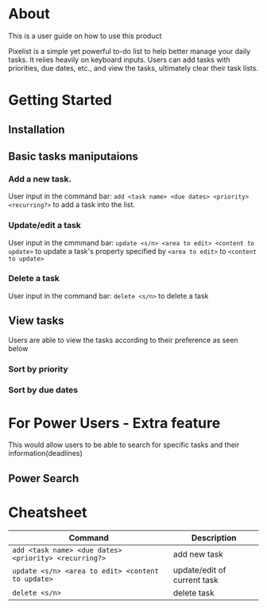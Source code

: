 # About
This is a user guide on how to use this product

Pixelist is a simple yet powerful to-do list to help better manage your daily tasks. It relies heavily on keyboard inputs. Users can add tasks with priorities, due dates, etc., and view the tasks, ultimately clear their task lists.

# Getting Started
## Installation

## Basic tasks maniputaions
### Add a new task. 
User input in the command bar: `add <task name> <due dates> <priority> <recurring?>` to add a task into the list.
### Update/edit a task
User input in the cmmmand bar: `update <s/n> <area to edit> <content to update>` to update a task's property specified by `<area to edit>` to `<content to update>`
### Delete a task
User input in the command bar: `delete <s/n>` to delete a task

## View tasks 
Users are able to view the tasks according to their preference as seen below
### Sort by priority

### Sort by due dates

# For Power Users - Extra feature 
This would allow users to be able to search for specific tasks and their information(deadlines)
## Power Search

# Cheatsheet
Command | Description
--------| ------------
`add <task name> <due dates> <priority> <recurring?>` | add new task
`update <s/n> <area to edit> <content to update>` | update/edit of current task
`delete <s/n>` | delete task

